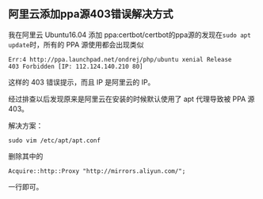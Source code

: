 ## 阿里云添加ppa源403错误解决方式

我在阿里云 Ubuntu16.04 添加 ppa:certbot/certbot的ppa源的发现在`sudo apt update`时，所有的 PPA 源使用都会出现类似

```
Err:4 http://ppa.launchpad.net/ondrej/php/ubuntu xenial Release
403 Forbidden [IP: 112.124.140.210 80]
```

这样的 403 错误提示，而且 IP 是阿里云的 IP。

经过排查以后发现原来是阿里云在安装的时候默认使用了 apt 代理导致被 PPA 源 403。

解决方案：

```
sudo vim /etc/apt/apt.conf
```

删除其中的

```
Acquire::http::Proxy "http://mirrors.aliyun.com/";
```

一行即可。